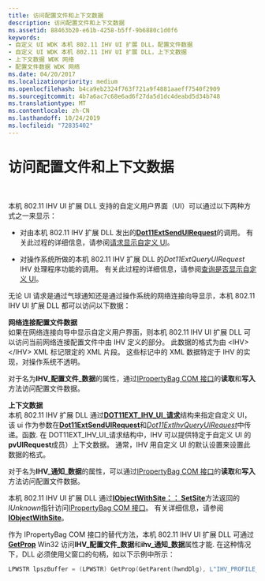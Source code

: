 ```yaml
---
title: 访问配置文件和上下文数据
description: 访问配置文件和上下文数据
ms.assetid: 88463b20-e61b-4258-b5ff-9b6880c1d0f6
keywords:
- 自定义 UI WDK 本机 802.11 IHV UI 扩展 DLL，配置文件数据
- 自定义 UI WDK 本机 802.11 IHV UI 扩展 DLL，上下文数据
- 上下文数据 WDK 网络
- 配置文件数据 WDK 网络
ms.date: 04/20/2017
ms.localizationpriority: medium
ms.openlocfilehash: b4ca9eb2324f763f721a9f4881aaeff7540f2909
ms.sourcegitcommit: 4b7a6ac7c68e6ad6f27da5d1dc4deabd5d34b748
ms.translationtype: MT
ms.contentlocale: zh-CN
ms.lasthandoff: 10/24/2019
ms.locfileid: "72835402"
---
```

# <a name="accessing-profile-and-context-data"></a>访问配置文件和上下文数据




 

本机 802.11 IHV UI 扩展 DLL 支持的自定义用户界面（UI）可以通过以下两种方式之一来显示：

-   对由本机 802.11 IHV 扩展 DLL 发出的[**Dot11ExtSendUIRequest**](https://docs.microsoft.com/windows-hardware/drivers/ddi/wlanihv/nc-wlanihv-dot11ext_send_ui_request)的调用。 有关此过程的详细信息，请参阅[请求显示自定义 UI](requesting-the-display-of-a-custom-ui.md)。

-   对操作系统所做的本机 802.11 IHV 扩展 DLL 的*Dot11ExtQueryUIRequest* IHV 处理程序功能的调用。 有关此过程的详细信息，请参阅[查询是否显示自定义 UI](querying-for-the-display-of-a-custom-ui.md)。

无论 UI 请求是通过气球通知还是通过操作系统的网络连接向导显示，本机 802.11 IHV UI 扩展 DLL 都可以访问以下数据：

<a href="" id="network-connection-profile-data"></a>**网络连接配置文件数据**  
如果在网络连接向导中显示自定义用户界面，则本机 802.11 IHV UI 扩展 DLL 可以访问当前网络连接配置文件中由 IHV 定义的部分。 此数据的格式为由 &lt;IHV&gt; &lt;/IHV&gt; XML 标记限定的 XML 片段。 这些标记中的 XML 数据特定于 IHV 的实现，对操作系统不透明。

对于名为**IHV\_配置文件\_数据**的属性，通过[IPropertyBag COM 接口](https://go.microsoft.com/fwlink/p/?linkid=56610)的**读取**和**写入**方法访问配置文件数据。

<a href="" id="context-data"></a>**上下文数据**  
本机 802.11 IHV 扩展 DLL 通过[**DOT11EXT\_IHV\_UI\_请求**](https://docs.microsoft.com/windows-hardware/drivers/ddi/wlanihv/ns-wlanihv-_dot11ext_ihv_ui_request)结构来指定自定义 UI，该 ui 作为参数在[**Dot11ExtSendUIRequest**](https://docs.microsoft.com/windows-hardware/drivers/ddi/wlanihv/nc-wlanihv-dot11ext_send_ui_request)和[*Dot11ExtIhvQueryUIRequest*](https://docs.microsoft.com/windows-hardware/drivers/ddi/wlanihv/nc-wlanihv-dot11extihv_query_ui_request)中传递。函数. 在 DOT11EXT\_IHV\_UI\_请求结构中，IHV 可以提供特定于自定义 UI 的**pvUIRequest**成员）上下文数据。 通常，IHV 用自定义 UI 的默认设置来设置此数据的格式。

对于名为**IHV\_通知\_数据**的属性，可以通过[IPropertyBag COM 接口](https://go.microsoft.com/fwlink/p/?linkid=56610)的**读取**和**写入**方法访问配置文件数据。

本机 802.11 IHV UI 扩展 DLL 通过[**IObjectWithSite：： SetSite**](https://docs.microsoft.com/windows/desktop/api/ocidl/nf-ocidl-iobjectwithsite-setsite)方法返回的*IUnknown*指针访问[IPropertyBag COM 接口](https://go.microsoft.com/fwlink/p/?linkid=56610)。 有关详细信息，请参阅[**IObjectWithSite**](https://docs.microsoft.com/windows/desktop/api/ocidl/nn-ocidl-iobjectwithsite)。

作为 IPropertyBag COM 接口的替代方法，本机 802.11 IHV UI 扩展 DLL 可通过[**GetProp**](https://docs.microsoft.com/windows/desktop/api/winuser/nf-winuser-getpropa) Win32 访问**IHV\_配置文件\_数据**和**ihv\_通知\_数据**属性才能. 在这种情况下，DLL 必须使用父窗口的句柄，如以下示例中所示：

```C++
LPWSTR lpszBuffer = (LPWSTR) GetProp(GetParent(hwndDlg), L"IHV_PROFILE_DATA");
```

 

 





